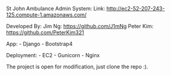 St John Ambulance Admin System:
Link: http://ec2-52-207-243-125.compute-1.amazonaws.com/

Developed By:
    Jim Ng: https://github.com/J1mNg
    Peter Kim: https://github.com/PeterKim321

App:
    - Django
    - Bootstrap4

Deployment:
    - EC2
    - Gunicorn
    - Nginx

The project is open for modification, just clone the repo :).
